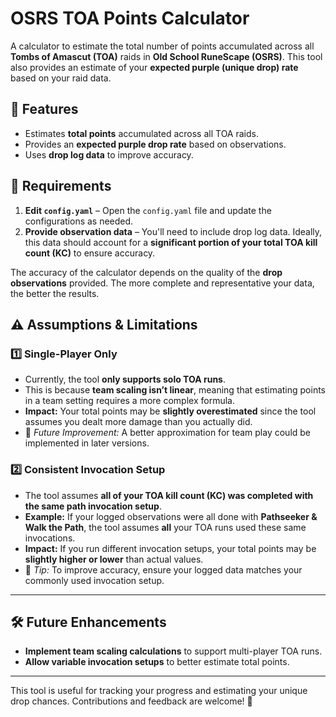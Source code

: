 # OSRS TOA Points Calculator  

A calculator to estimate the total number of points accumulated across all **Tombs of Amascut (TOA)** raids in **Old School RuneScape (OSRS)**. This tool also provides an estimate of your **expected purple (unique drop) rate** based on your raid data.  

## 📌 Features  
- Estimates **total points** accumulated across all TOA raids.  
- Provides an **expected purple drop rate** based on observations.  
- Uses **drop log data** to improve accuracy.  

## 📂 Requirements  
1. **Edit `config.yaml`** – Open the `config.yaml` file and update the configurations as needed.  
2. **Provide observation data** – You'll need to include drop log data. Ideally, this data should account for a **significant portion of your total TOA kill count (KC)** to ensure accuracy.  

The accuracy of the calculator depends on the quality of the **drop observations** provided. The more complete and representative your data, the better the results.  

## ⚠️ Assumptions & Limitations  

### 1️⃣ **Single-Player Only**  
- Currently, the tool **only supports solo TOA runs**.  
- This is because **team scaling isn’t linear**, meaning that estimating points in a team setting requires a more complex formula.  
- **Impact:** Your total points may be **slightly overestimated** since the tool assumes you dealt more damage than you actually did.  
- 🚀 *Future Improvement:* A better approximation for team play could be implemented in later versions.  

### 2️⃣ **Consistent Invocation Setup**  
- The tool assumes **all of your TOA kill count (KC) was completed with the same path invocation setup**.  
- **Example:** If your logged observations were all done with **Pathseeker & Walk the Path**, the tool assumes **all** your TOA runs used these same invocations.  
- **Impact:** If you run different invocation setups, your total points may be **slightly higher or lower** than actual values.  
- 📌 *Tip:* To improve accuracy, ensure your logged data matches your commonly used invocation setup.  

---

## 🛠️ Future Enhancements  
- **Implement team scaling calculations** to support multi-player TOA runs.  
- **Allow variable invocation setups** to better estimate total points.  

---

This tool is useful for tracking your progress and estimating your unique drop chances. Contributions and feedback are welcome! 🚀  
